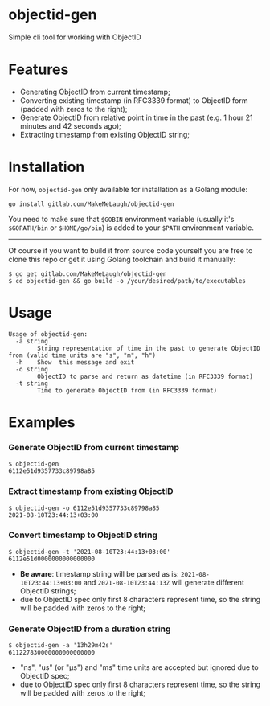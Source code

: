 # objectid-gen

Simple cli tool for working with ObjectID 

# Features

* Generating ObjectID from current timestamp;
* Converting existing timestamp (in RFC3339 format) to ObjectID form (padded with zeros to the right);
* Generate ObjectID from relative point in time in the past (e.g. 1 hour 21 minutes and 42 seconds ago);
* Extracting timestamp from existing ObjectID string;

# Installation

For now, `objectid-gen` only available for installation as a Golang module:

```shell
go install gitlab.com/MakeMeLaugh/objectid-gen
```

You need to make sure that `$GOBIN` environment variable (usually it's `$GOPATH/bin` or `$HOME/go/bin`) is added to your `$PATH` environment variable.

---

Of course if you want to build it from source code yourself you are free to clone this repo or get it using Golang toolchain and build it manually:

```shell
$ go get gitlab.com/MakeMeLaugh/objectid-gen
$ cd objectid-gen && go build -o /your/desired/path/to/executables
```

# Usage

```shell
Usage of objectid-gen:
  -a string
        String representation of time in the past to generate ObjectID from (valid time units are "s", "m", "h")
  -h    Show  this message and exit
  -o string
        ObjectID to parse and return as datetime (in RFC3339 format)
  -t string
        Time to generate ObjectID from (in RFC3339 format)
```

# Examples

### Generate ObjectID from current timestamp

```shell
$ objectid-gen
6112e51d9357733c89798a85
```

### Extract timestamp from existing ObjectID

```shell
$ objectid-gen -o 6112e51d9357733c89798a85
2021-08-10T23:44:13+03:00
```

### Convert timestamp to ObjectID string

```shell
$ objectid-gen -t '2021-08-10T23:44:13+03:00'
6112e51d0000000000000000
```

* **Be aware**: timestamp string will be parsed as is: `2021-08-10T23:44:13+03:00` and `2021-08-10T23:44:13Z` will generate different ObjectID strings;
* due to ObjectID spec only first 8 characters represent time, so the string will be padded with zeros to the right;
   
### Generate ObjectID from a duration string

```shell
$ objectid-gen -a '13h29m42s'
611227830000000000000000
```

* "ns", "us" (or "µs") and "ms" time units are accepted but ignored due to ObjectID spec;
* due to ObjectID spec only first 8 characters represent time, so the string will be padded with zeros to the right;